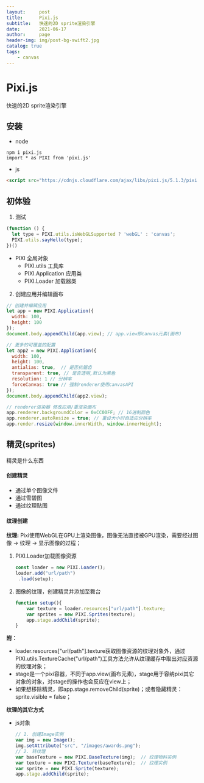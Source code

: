```yaml
---
layout:     post
title:      Pixi.js
subtitle:   快速的2D sprite渲染引擎
date:       2021-06-17
author:     page
header-img: img/post-bg-swift2.jpg
catalog: true
tags:
    - canvas
---
```


# Pixi.js

快速的2D sprite渲染引擎



## 安装

- node

```npm
npm i pixi.js
import * as PIXI from 'pixi.js'
```

- js

```html
<script src="https://cdnjs.cloudflare.com/ajax/libs/pixi.js/5.1.3/pixi.min.js"></script>
```



## 初体验

1. 测试

```js
(function () {
  let type = PIXI.utils.isWebGLSupported ? 'webGL' : 'canvas';
  PIXI.utils.sayHello(type);
})()
```

- PIXI 全局对象
  - PIXI.utils 工具库
  - PIXI.Application 应用类
  - PIXI.Loader 加载器类

2. 创建应用并编辑画布

```js
// 创建并编辑应用
let app = new PIXI.Application({
  width: 100,
  height: 100
});
document.body.appendChild(app.view); // app.view即canvas元素(画布)

// 更多的可覆盖的配置
let app2 = new PIXI.Application({
  width: 100,
  height: 100,
  antialias: true,  // 是否抗锯齿
  transparent: true, // 是否透明,默认为黑色
  resolution: 1 // 分辨率
  forceCanvas: true // 强制renderer使用canvasAPI
});
document.body.appendChild(app2.view);

// renderer渲染器 修改应用/重渲染画布
app.renderer.backgroundColor = 0xCC00FF; // 16进制颜色
app.renderer.autoResize = true; // 重设大小时自适应分辨率
app.render.resize(window.innerWidth, window.innerHeight);
```



## 精灵(sprites)

精灵是什么东西

#### 创建精灵

- 通过单个图像文件
- 通过雪碧图
- 通过纹理贴图

#### 纹理创建

**纹理:** Pixi使用WebGL在GPU上渲染图像，图像无法直接被GPU渲染，需要经过图像 -> 纹理 -> 显示图像的过程；

1. PIXI.Loader加载图像资源

   ```js
   const loader = new PIXI.Loader();
   loader.add("url/path")
   	.load(setup);
   ```

2. 图像的纹理，创建精灵并添加至舞台

   ```js
   function setup(){
       var texture = loader.resources["url/path"].texture;
       var sprites = new PIXI.Sprites(texture);
       app.stage.addChild(sprite);
   }
   ```

**附：**

- loader.resources["url/path"].texture获取图像资源的纹理对象外，通过PIXI.utils.TextureCache("url/path")工具方法允许从纹理缓存中取出对应资源的纹理对象；
- stage是一个pixi容器，不同于app.view(画布元素)，stage用于容纳pixi其它对象的对象，对stage的操作也会反应在view上；
- 如果想移除精灵，即app.stage.removeChild(sprite)；或者隐藏精灵：sprite.visible = false；

**纹理的其它方式**

- js对象

  ```js
  // 1. 创建Image实例
  var img = new Image();
  img.setAttribute("src", "/images/awards.png");
  // 2. 转纹理
  var baseTexture = new PIXI.BaseTexture(img);	// 纹理物料实例
  var texture = new PIXI.Texture(baseTexture);	// 纹理实例
  var sprite = new PIXI.Sprite(texture);
  app.stage.addChild(sprite);
  ```

